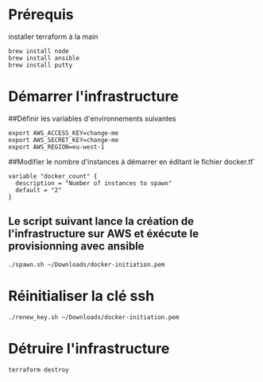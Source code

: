 # Prérequis

installer terraform à la main
```shell
brew install node
brew install ansible
brew install putty
```


# Démarrer l'infrastructure

##Définir les variables d'environnements suivantes

```
export AWS_ACCESS_KEY=change-me
export AWS_SECRET_KEY=change-me
export AWS_REGION=eu-west-1
```
##Modifier le nombre d'instances à démarrer en éditant le fichier docker.tf`

```
variable "docker_count" {
  description = "Number of instances to spawn"
  default = "2"
}
```

## Le script suivant lance la création de l'infrastructure sur AWS et éxécute le provisionning avec ansible

```shell
./spawn.sh ~/Downloads/docker-initiation.pem
```

# Réinitialiser la clé ssh

```shell
./renew_key.sh ~/Downloads/docker-initiation.pem
```

# Détruire l'infrastructure

```shell
terraform destroy
```

